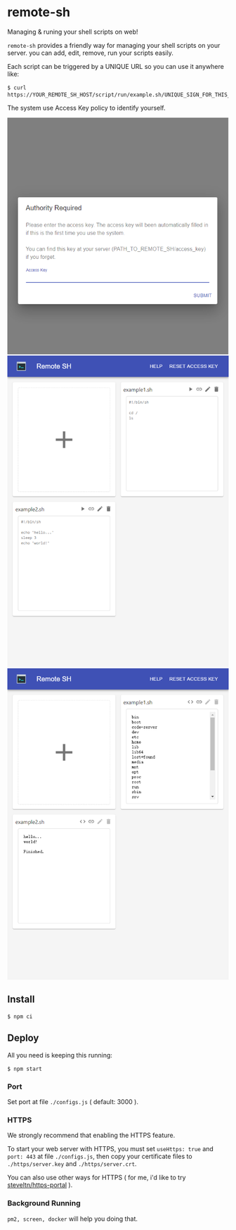 # remote-sh

Managing & runing your shell scripts on web!

`remote-sh` provides a friendly way for managing your shell scripts on your server. you can add, edit, remove, run your scripts easily.

Each script can be triggered by a UNIQUE URL so you can use it anywhere like:

```
$ curl https://YOUR_REMOTE_SH_HOST/script/run/example.sh/UNIQUE_SIGN_FOR_THIS_SCRIPT
```

The system use Access Key policy to identify yourself.

![img1](./assets/img1.png)
![img2](./assets/img2.png)
![img3](./assets/img3.png)

## Install

```
$ npm ci
```

## Deploy

All you need is keeping this running:

```
$ npm start
```

### Port

Set port at file `./configs.js` ( default: 3000 ).

### HTTPS

We strongly recommend that enabling the HTTPS feature.

To start your web server with HTTPS, you must set `useHttps: true` and `port: 443` at file `./configs.js`, then copy your certificate files to `./https/server.key` and `./https/server.crt`.

You can also use other ways for HTTPS ( for me, i'd like to try [steveltn/https-portal](https://hub.docker.com/r/steveltn/https-portal/) ).

### Background Running

`pm2, screen, docker` will help you doing that.
